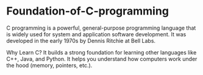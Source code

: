 # Foundation-of-C-programming
C programming is a powerful, general-purpose programming language that is widely used for system and application software development. It was developed in the early 1970s by Dennis Ritchie at Bell Labs.

Why Learn C?
It builds a strong foundation for learning other languages like C++, Java, and Python.
It helps you understand how computers work under the hood (memory, pointers, etc.).

